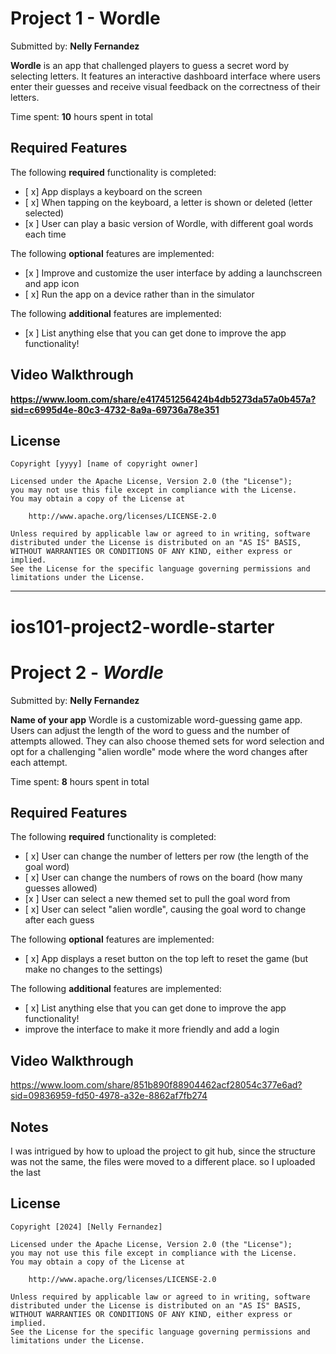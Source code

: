 


# Project 1 - Wordle 

Submitted by: **Nelly Fernandez**

**Wordle** is an app that challenged players to guess a secret word by selecting letters. It features an interactive dashboard interface where users enter their guesses and receive visual feedback on the correctness of their letters.

Time spent: **10** hours spent in total

## Required Features

The following **required** functionality is completed:

- [ x] App displays a keyboard on the screen
- [ x] When tapping on the keyboard, a letter is shown or deleted (letter selected)
- [x ] User can play a basic version of Wordle, with different goal words each time

The following **optional** features are implemented:

- [x ] Improve and customize the user interface by adding a launchscreen and app icon
- [ x] Run the app on a device rather than in the simulator

The following **additional** features are implemented:

- [x ] List anything else that you can get done to improve the app functionality!

## Video Walkthrough

**https://www.loom.com/share/e417451256424b4db5273da57a0b457a?sid=c6995d4e-80c3-4732-8a9a-69736a78e351**


## License

    Copyright [yyyy] [name of copyright owner]

    Licensed under the Apache License, Version 2.0 (the "License");
    you may not use this file except in compliance with the License.
    You may obtain a copy of the License at

        http://www.apache.org/licenses/LICENSE-2.0

    Unless required by applicable law or agreed to in writing, software
    distributed under the License is distributed on an "AS IS" BASIS,
    WITHOUT WARRANTIES OR CONDITIONS OF ANY KIND, either express or implied.
    See the License for the specific language governing permissions and
    limitations under the License.


----------------------------------------


# ios101-project2-wordle-starter

# Project 2 - *Wordle*

Submitted by: **Nelly Fernandez**

**Name of your app** Wordle is a customizable word-guessing game app. Users can adjust the length of the word to guess and the number of attempts allowed. They can also choose themed sets for word selection and opt for a challenging "alien wordle" mode where the word changes after each attempt.

Time spent: **8** hours spent in total

## Required Features

The following **required** functionality is completed:

- [ x] User can change the number of letters per row (the length of the goal word)
- [ x] User can change the numbers of rows on the board (how many guesses allowed)
- [x ] User can select a new themed set to pull the goal word from
- [ x] User can select "alien wordle", causing the goal word to change after each guess


The following **optional** features are implemented:

- [ x] App displays a reset button on the top left to reset the game (but make no changes to the settings)

The following **additional** features are implemented:

- [ x] List anything else that you can get done to improve the app functionality!
- improve the interface to make it more friendly and add a login
## Video Walkthrough

https://www.loom.com/share/851b890f88904462acf28054c377e6ad?sid=09836959-fd50-4978-a32e-8862af7fb274


## Notes

I was intrigued by how to upload the project to git hub, since the structure was not the same, the files were moved to a different place. so I uploaded the last

## License

    Copyright [2024] [Nelly Fernandez]

    Licensed under the Apache License, Version 2.0 (the "License");
    you may not use this file except in compliance with the License.
    You may obtain a copy of the License at

        http://www.apache.org/licenses/LICENSE-2.0

    Unless required by applicable law or agreed to in writing, software
    distributed under the License is distributed on an "AS IS" BASIS,
    WITHOUT WARRANTIES OR CONDITIONS OF ANY KIND, either express or implied.
    See the License for the specific language governing permissions and
    limitations under the License.

